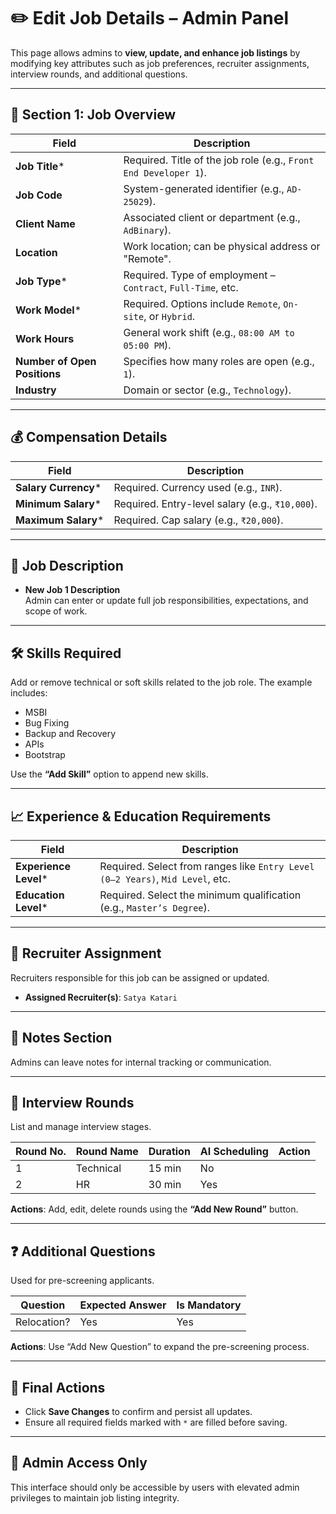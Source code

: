 # ✏️ Edit Job Details – Admin Panel

This page allows admins to **view, update, and enhance job listings** by modifying key attributes such as job preferences, recruiter assignments, interview rounds, and additional questions.

---

## 🧾 Section 1: Job Overview

| Field | Description |
|-------|-------------|
| **Job Title*** | Required. Title of the job role (e.g., `Front End Developer 1`). |
| **Job Code** | System-generated identifier (e.g., `AD-25029`). |
| **Client Name** | Associated client or department (e.g., `AdBinary`). |
| **Location** | Work location; can be physical address or "Remote". |
| **Job Type*** | Required. Type of employment – `Contract`, `Full-Time`, etc. |
| **Work Model*** | Required. Options include `Remote`, `On-site`, or `Hybrid`. |
| **Work Hours** | General work shift (e.g., `08:00 AM to 05:00 PM`). |
| **Number of Open Positions** | Specifies how many roles are open (e.g., `1`). |
| **Industry** | Domain or sector (e.g., `Technology`). |

---

## 💰 Compensation Details

| Field | Description |
|-------|-------------|
| **Salary Currency*** | Required. Currency used (e.g., `INR`). |
| **Minimum Salary*** | Required. Entry-level salary (e.g., `₹10,000`). |
| **Maximum Salary*** | Required. Cap salary (e.g., `₹20,000`). |

---

## 📝 Job Description

- **New Job 1 Description**  
  Admin can enter or update full job responsibilities, expectations, and scope of work.

---

## 🛠️ Skills Required

Add or remove technical or soft skills related to the job role. The example includes:

- MSBI  
- Bug Fixing  
- Backup and Recovery  
- APIs  
- Bootstrap

Use the **“Add Skill”** option to append new skills.

---

## 📈 Experience & Education Requirements

| Field | Description |
|-------|-------------|
| **Experience Level*** | Required. Select from ranges like `Entry Level (0–2 Years)`, `Mid Level`, etc. |
| **Education Level*** | Required. Select the minimum qualification (e.g., `Master’s Degree`). |

---

## 👥 Recruiter Assignment

Recruiters responsible for this job can be assigned or updated.

- **Assigned Recruiter(s)**: `Satya Katari`

---

## 📓 Notes Section

Admins can leave notes for internal tracking or communication.

---

## 🧪 Interview Rounds

List and manage interview stages.

| Round No. | Round Name | Duration | AI Scheduling | Action |
|-----------|------------|----------|---------------|--------|
| 1         | Technical  | 15 min   | No            |        |
| 2         | HR         | 30 min   | Yes           |        |

**Actions**: Add, edit, delete rounds using the **“Add New Round”** button.

---

## ❓ Additional Questions

Used for pre-screening applicants.

| Question    | Expected Answer | Is Mandatory |
|-------------|------------------|--------------|
| Relocation? | Yes              | Yes          |

**Actions**: Use “Add New Question” to expand the pre-screening process.

---

## 💾 Final Actions

- Click **Save Changes** to confirm and persist all updates.
- Ensure all required fields marked with `*` are filled before saving.

---

## 🔐 Admin Access Only

This interface should only be accessible by users with elevated admin privileges to maintain job listing integrity.

